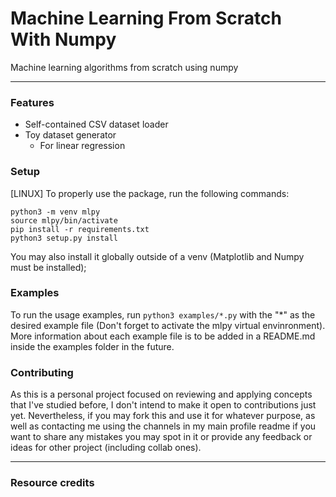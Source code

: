 # Machine Learning From Scratch With Numpy
Machine learning algorithms from scratch using numpy 

***

### Features
- Self-contained CSV dataset loader
- Toy dataset generator
    * For linear regression

### Setup
[LINUX] To properly use the package, run the following commands:

```
python3 -m venv mlpy
source mlpy/bin/activate
pip install -r requirements.txt
python3 setup.py install
```

You may also install it globally outside of a venv (Matplotlib and Numpy must be installed);


### Examples
To run the usage examples, run ```python3 examples/*.py``` with the "*" as the desired example file (Don't forget to activate the mlpy virtual envinronment).
More information about each example file is to be added in a README.md inside the examples folder in the future.

### Contributing
As this is a personal project focused on reviewing and applying concepts that I've studied before,
I don't intend to make it open to contributions just yet. Nevertheless, if you may fork this and use it
for whatever purpose, as well as contacting me using the channels in my main profile readme if you want to 
share any mistakes you may spot in it or provide any feedback or ideas for other project (including collab ones).

***

### Resource credits

